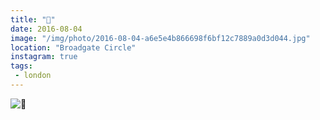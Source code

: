 ```yaml
---
title: "🚶"
date: 2016-08-04
image: "/img/photo/2016-08-04-a6e5e4b866698f6bf12c7889a0d3d044.jpg"
location: "Broadgate Circle"
instagram: true
tags:
 - london
---
```


![🚶](/img/photo/2016-08-04-a6e5e4b866698f6bf12c7889a0d3d044.jpg)
